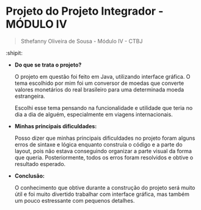 
# Projeto do Projeto Integrador - MÓDULO IV
> Sthefanny Oliveira de Sousa - Módulo IV - CTBJ

:shipit:
<p>
<ul>
<strong><li>Do que se trata o projeto?</li></strong>
  
<p>O projeto em questão foi feito em Java, utilizando interface gráfica. O tema escolhido por mim foi um conversor de moedas que converte valores monetários do real brasileiro para uma determinada moeda estrangeira.</p>
<p>Escolhi esse tema pensando na funcionalidade e utilidade que teria no dia a dia de alguém, especialmente em viagens internacionais.</p>
  
<strong><li>Minhas principais dificuldades:</li></strong>
  
<p>Posso dizer que minhas principais dificuldades no projeto foram alguns erros de sintaxe e lógica enquanto construía o código e a parte do layout, pois não estava conseguindo organizar a parte visual da forma que queria. Posteriormente, todos os erros foram resolvidos e obtive o resultado esperado.</p>

<strong><li>Conclusão:</li></strong>

<p>O conhecimento que obtive durante a construção do projeto será muito útil e foi muito divertido trabalhar com interface gráfica, mas também um pouco estressante com pequenos detalhes.</p>

    
